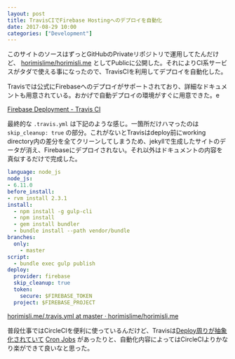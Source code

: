 ```yaml
---
layout: post
title: TravisCIでFirebase Hostingへのデプロイを自動化
date: 2017-08-29 10:00
categories: ["Development"]
---
```


このサイトのソースはずっとGitHubのPrivateリポジトリで運用してたんだけど、  [horimislime/horimisli.me](https://github.com/horimislime/horimisli.me) としてPublicに公開した。それによりCI系サービスがタダで使える事になったので、TravisCIを利用してデプロイを自動化した。

Travisでは公式にFirebaseへのデプロイがサポートされており、詳細なドキュメントも用意されている。おかげで自動デプロイの環境がすぐに用意できた。e

[Firebase Deployment - Travis CI](https://docs.travis-ci.com/user/deployment/firebase/)

最終的な `.travis.yml` は下記のような感じ。一箇所だけハマったのは `skip_cleanup: true` の部分。これがないとTravisはdeploy前にworking directory内の差分を全てクリーンしてしまうため、jekyllで生成したサイトのデータが消え、Firebaseにデプロイされない。それ以外はドキュメントの内容を真似するだけで完成した。

```yaml
language: node_js
node_js:
- 6.11.0
before_install:
- rvm install 2.3.1
install:
  - npm install -g gulp-cli
  - npm install
  - gem install bundler
  - bundle install --path vendor/bundle
branches:
  only:
    - master
script:
  - bundle exec gulp publish
deploy:
  provider: firebase
  skip_cleanup: true
  token:
    secure: $FIREBASE_TOKEN
  project: $FIREBASE_PROJECT
```

[horimisli.me/.travis.yml at master · horimislime/horimisli.me](https://github.com/horimislime/horimisli.me/blob/master/.travis.yml)

普段仕事ではCircleCIを便利に使っているんだけど、Travisは[Deploy周りが抽象化されていて](https://docs.travis-ci.com/user/deployment) [Cron Jobs](https://docs.travis-ci.com/user/cron-jobs/) があったりと、自動化内容によってはCircleCIよりかなり楽ができて良いなと思った。
